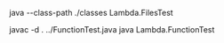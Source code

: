 java --class-path ./classes Lambda.FilesTest

javac -d . ../FunctionTest.java
java Lambda.FunctionTest